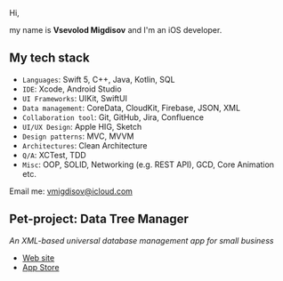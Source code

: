 Hi,

my name is **Vsevolod Migdisov** and I'm an iOS developer.

## My tech stack

- `Languages`: Swift 5, C++, Java, Kotlin, SQL
- `IDE`: Xcode, Android Studio
- `UI Frameworks`: UIKit, SwiftUI
- `Data management`: CoreData, CloudKit, Firebase, JSON, XML
- `Collaboration tool`: Git, GitHub, Jira, Confluence
- `UI/UX Design`: Apple HIG, Sketch
- `Design patterns`: MVC, MVVM
- `Architectures`: Clean Architecture
- `Q/A`: XCTest, TDD
- `Misc`:	OOP, SOLID, Networking (e.g. REST API), GCD, Core Animation etc.

Email me: [vmigdisov@icloud.com](mailto:vmigdisov@icloud.com)

## Pet-project: Data Tree Manager
*An XML-based universal database management app for small business*
- [Web site](https://data-tree.app)
- [App Store](https://apps.apple.com/us/app/id1527102683)
